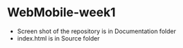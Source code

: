 # WebMobile-week1

- Screen shot of the repository is in Documentation folder
- index.html is in Source folder


